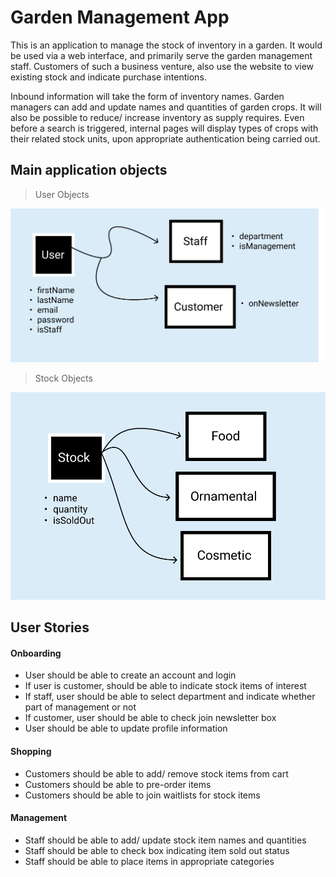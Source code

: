 # Garden Management App

This is an application to manage the stock of inventory in a garden. It would be used via a web interface, and primarily serve the garden management staff. Customers of such a business venture, also use the website to view existing stock and indicate purchase intentions.

Inbound information will take the form of inventory names. Garden managers can add and update names and quantities of garden crops. It will also be possible to reduce/ increase inventory as supply requires. Even before a search is triggered, internal pages will display types of crops with their related stock units, upon appropriate authentication being carried out.

## Main application objects

> User Objects

![User Objects](./UserObjects.png)

> Stock Objects

![Stock Objects](./StockObjects.png)

## User Stories

#### Onboarding

- User should be able to create an account and login
- If user is customer, should be able to indicate stock items of interest
- If staff, user should be able to select department and indicate whether part of management or not
- If customer, user should be able to check join newsletter box
- User should be able to update profile information

#### Shopping

- Customers should be able to add/ remove stock items from cart
- Customers should be able to pre-order items
- Customers should be able to join waitlists for stock items

#### Management

- Staff should be able to add/ update stock item names and quantities
- Staff should be able to check box indicating item sold out status
- Staff should be able to place items in appropriate categories
